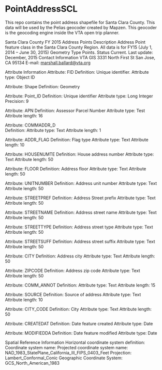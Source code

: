 # PointAddressSCL
This repo contains the point address shapefile for Santa Clara County.
This data will be used by the Pelias geocoder created by Mapzen.  This geocoder is the geocoding engine inside the VTA open trip planner. 


Santa Clara County FY 2015 Address Points
Description
Address Point feature class in the Santa Clara County Region. All data is for FY15 (July 1, 2014 – June 30, 2015)
Geometry Type
Points.
Status
Current. Last update: December, 2015
Contact Information
VTA GIS
3331 North First St
San Jose, CA 95134
E-mail: marshall.ballard@vta.org

Attribute Information
Attribute: FID
Definition: Unique identifier.
Attribute type: Object ID

Attribute: Shape
Definition: Geometry

Attribute: Point_ID
Definition: Unique identifier
Attribute type: Long Integer
Precision: 9

Attribute: APN
Definition: Assessor Parcel Number
Attribute type: Test
Attribute length: 16

Attribute: COMMADDR_D	
Definition: 
Attribute type: Text
Attribute length: 1

Attribute: ADDR_FLAG
Definition: Flag type
Attribute type: Text
Attribute length: 10

Attribute: HOUSENUMTE
Definition: House address number
Attribute type: Text
Attribute length: 50

Attribute: FLOOR
Definition: Address floor
Attribute type: Text
Attribute length: 50

Attribute: UNITNUMBER
Definition: Address unit number
Attribute type: Text
Attribute length: 50

Attribute: STREETPREF
Definition: Address Street prefix 
Attribute type: Text
Attribute length: 50

Attribute: STREETNAME
Definition: Address street name
Attribute type: Text
Attribute length: 50

Attribute: STREETTYPE
Definition: Address street type
Attribute type: Text
Attribute length: 50

Attribute: STREETSUFF
Definition: Address street suffix
Attribute type: Text
Attribute length: 50

Attribute: CITY
Definition: Address city
Attribute type: Text
Attribute length: 50

Attribute: ZIPCODE
Definition: Address zip code
Attribute type: Text
Attribute length: 50

Attribute: COMM_ANNOT
Definition: 
Attribute type: Text
Attribute length: 15

Attribute: SOURCE
Definition: Source of address
Attribute type: Text
Attribute length: 10

Attribute: CITY_CODE
Definition: City
Attribute type: Text
Attribute length: 50


Attribute: CREATEDAT
Definition: Date feature created
Attribute type: Date

Attribute: MODIFIEDDA
Definition: Date feature modified
Attribute type: Date

Spatial Reference Information
Horizontal coordinate system definition:
  Coordinate system name:
    Projected coordinate system name: NAD_1983_StatePlane_California_III_FIPS_0403_Feet
    Projection: Lambert_Conformal_Conic
    Geographic Coordinate System: GCS_North_American_1983
